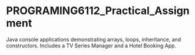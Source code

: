 # PROGRAMING6112_Practical_Assignment
Java console applications demonstrating arrays, loops, inheritance, and constructors. Includes a TV Series Manager and a Hotel Booking App.
